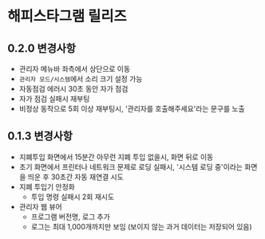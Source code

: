 # 해피스타그램 릴리즈

## 0.2.0 변경사항

- 관리자 메뉴바 좌측에서 상단으로 이동
- `관리자 모드/시스템`에서 소리 크기 설정 가능
- 자동점검 에러시 30초 동안 자가 점검
- 자가 점검 실패시 재부팅
- 비정상 동작으로 5회 이상 재부팅시, '관리자를 호출해주세요'라는 문구를 노출

## 0.1.3 변경사항

- 지폐투입 화면에서 15분간 아무런 지폐 투입 없을시, 화면 뒤로 이동
- 초기 화면에서 프린터나 네트워크 문제로 로딩 실패시, '시스템 로딩 중'이라는 화면을 띄운 후 30초간 자동 재연결 시도
- 지폐 투입기 안정화
  - 투입 명령 실패시 2회 재시도
- 관리자 웹 뷰어
  - 프로그램 버전명, 로그 추가
  - 로그는 최대 1,000개까지만 보임 (보이지 않는 과거 데이터는 저장되어 있음)
